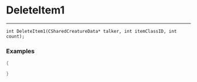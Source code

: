 # DeleteItem1
---
```
int DeleteItem1(CSharedCreatureData* talker, int itemClassID, int count);
```

### Examples
```cpp - C++
{

}
```
